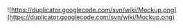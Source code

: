 ![https://duplicator.googlecode.com/svn/wiki/Mockup.png](https://duplicator.googlecode.com/svn/wiki/Mockup.png)